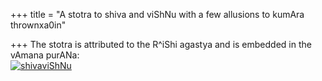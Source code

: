 +++
title = "A stotra to shiva and viShNu with a few allusions to kumAra thrownxa0in"

+++
The stotra is attributed to the R^iShi agastya and is embedded in the
vAmana purANa:  
[![shivaviShNu](https://manasataramgini.files.wordpress.com/2014/06/shivavishnu2.jpg?w=640)](https://manasataramgini.files.wordpress.com/2014/06/shivavishnu2.jpg)
